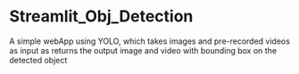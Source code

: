 # Streamlit_Obj_Detection
A simple webApp using YOLO, which takes images and pre-recorded videos as input as returns the output image and video with bounding box on the detected object
